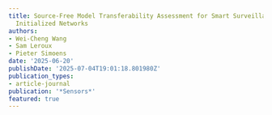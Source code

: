 ```yaml
---
title: Source-Free Model Transferability Assessment for Smart Surveillance via Randomly
  Initialized Networks
authors:
- Wei-Cheng Wang
- Sam Leroux
- Pieter Simoens
date: '2025-06-20'
publishDate: '2025-07-04T19:01:18.801980Z'
publication_types:
- article-journal
publication: '*Sensors*'
featured: true
---
```

